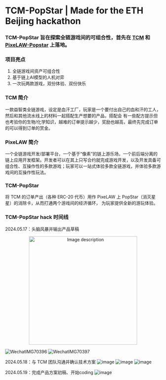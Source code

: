# TCM-PopStar | Made for the ETH Beijing hackathon

### TCM-PopStar 旨在探索全链游戏间的可组合性，首先在 [TCM](https://thiscursedmachine.fun/) 和 [PixeLAW-Popstar](https://mud.pixelaw.xyz/) 上落地。

### 项目亮点
1. 全链游戏间资产可组合性
2. 基于链上AI模型的人机对弈
3. 一次玩两款游戏，双份体验、双份快乐

### TCM 简介
一款益智类全链游戏，设定是血汗工厂，玩家是一个要付出自己的血和汗的工人，然后和其他流水线上的材料一起搭配生产想要的产品，搭配会
有一些配方提示但也考验你的生物/化学知识，越难的订单提示越少，奖励也越高，最终先完成订单的可以得到订单的赏金。

### PixeLAW 简介
一个全链游戏开发/部署平台，一个基于“像素”的链上游乐场，一个前后端分离的链上应用开发框架。开发者可以在其上只写合约就完成游戏开发，以及开发具备可组合性、互操作性的多款游戏；玩家可以一站式体验多款全链游戏，并体验多款游戏间的互操作性玩法。

### TCM-PopStar 
将 TCM 的订单产出（各种 ERC-20 代币）用作 PixeLAW 上 PopStar（消灭星星）的消除卡，从而打通两个游戏间的经济循环， 为玩家提供全新的游玩体验。

### TCM-PopStar hack 时间线
2024.05.17：头脑风暴并输出产品草稿
<p align="center">
  <img src="[image_url](https://github.com/k1ic/tcm-popstar/assets/5465932/c086746e-8a44-499a-bb46-2fabfbea420f)" alt="Image description" height="350">
</p>

![WechatIMG70396](https://github.com/k1ic/tcm-popstar/assets/5465932/c086746e-8a44-499a-bb46-2fabfbea420f)
![WechatIMG70397](https://github.com/k1ic/tcm-popstar/assets/5465932/66a55e90-bd75-4d73-894d-9ba7daa2b319)

2024.05.18：与 TCM 团队沟通并确认技术方案
![image](https://github.com/k1ic/tcm-popstar/assets/5465932/2dae7562-2f2e-4783-b2f9-81dad0f89558)
![image](https://github.com/k1ic/tcm-popstar/assets/5465932/e5f9b97e-44c0-47b2-8ecf-482183085a99)
![image](https://github.com/k1ic/tcm-popstar/assets/5465932/7aba0e8d-b6c3-4a01-802c-c80a3607ebbd)

2024.05.19：完成产品方案初稿、开始coding
![image](https://github.com/k1ic/tcm-popstar/assets/5465932/67cc1ddd-4179-4cd8-b1ef-deb8e399c234)
